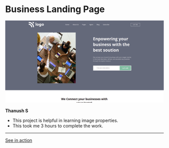 #   Business Landing Page
![screenshot](./screenshot/screenshot.png)

**Thanush S**

-   This project is helpful in learning image properties.
-   This took me 3 hours to complete the work.

---

[See in action](https://thanushsiva.github.io/12-Business-Landing-Page)

